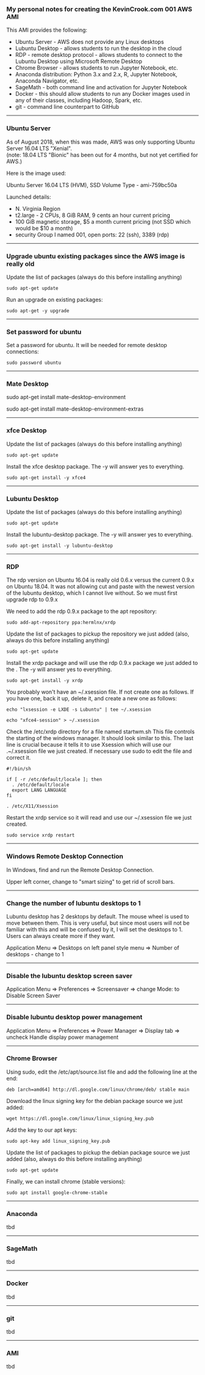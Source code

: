 ### My personal notes for creating the KevinCrook.com 001 AWS AMI

This AMI provides the following:

* Ubuntu Server - AWS does not provide any Linux desktops
* Lubuntu Desktop - allows students to run the desktop in the cloud
* RDP - remote desktop protocol - allows students to connect to the Lubuntu Desktop using Microsoft Remote Desktop
* Chrome Browser - allows students to run Jupyter Notebook, etc.
* Anaconda distribution: Python 3.x and 2.x, R, Jupyter Notebook, Anaconda Navigator, etc.
* SageMath - both command line and activation for Jupyter Notebook
* Docker - this should allow students to run any Docker images used in any of their classes, including Hadoop, Spark, etc.
* git - command line counterpart to GitHub

---
### Ubuntu Server

As of August 2018, when this was made, AWS was only supporting Ubuntu Server 16.04 LTS "Xenial".  
(note: 18.04 LTS "Bionic" has been out for 4 months, but not yet certified for AWS.)

Here is the image used:

Ubuntu Server 16.04 LTS (HVM), SSD Volume Type - ami-759bc50a

Launched details:
* N. Virginia Region
* t2.large - 2 CPUs, 8 GiB RAM, 9 cents an hour current pricing
* 100 GiB magnetic storage, $5 a month current pricing (not SSD which would be $10 a month)
* security Group I named 001, open ports: 22 (ssh), 3389 (rdp)

---
### Upgrade ubuntu existing packages since the AWS image is really old

Update the list of packages (always do this before installing anything)
```
sudo apt-get update
```

Run an upgrade on existing packages:
```
sudo apt-get -y upgrade
```

---
### Set password for ubuntu

Set a password for ubuntu.  It will be needed for remote desktop connections:
```
sudo password ubuntu
```

---
### Mate Desktop

sudo apt-get install mate-desktop-environment

sudo apt-get install mate-desktop-environment-extras

---
### xfce Desktop

Update the list of packages (always do this before installing anything)
```
sudo apt-get update
```

Install the xfce desktop package.  The -y will answer yes to everything.
```
sudo apt-get install -y xfce4
```

---
### Lubuntu Desktop

Update the list of packages (always do this before installing anything)
```
sudo apt-get update
```

Install the lubuntu-desktop package.  The -y will answer yes to everything.
```
sudo apt-get install -y lubuntu-desktop
```

---
### RDP

The rdp version on Ubuntu 16.04 is really old 0.6.x versus the current 0.9.x on Ubuntu 18.04.  It was not allowing cut and paste with the newest version of the lubuntu desktop, which I cannot live without.  So we must first upgrade rdp to 0.9.x

We need to add the rdp 0.9.x package to the apt repository:
```
sudo add-apt-repository ppa:hermlnx/xrdp
```

Update the list of packages to pickup the repository we just added (also, always do this before installing anything)
```
sudo apt-get update
```

Install the xrdp package and will use the rdp 0.9.x package we just added to the .  The -y will answer yes to everything.
```
sudo apt-get install -y xrdp
```

You probably won't have an ~/.xsession file.  If not create one as follows.  If you have one, back it up, delete it, and create a new one as follows:
```
echo "lxsession -e LXDE -s Lubuntu" | tee ~/.xsession
```
```
echo "xfce4-session" > ~/.xsession
```

Check the /etc/xrdp directory for a file named startwm.sh  This file controls the starting of the windows manager.  It should look similar to this.  The last line is crucial because it tells it to use Xsession which will use our .~/.xsession file we just created.  If necessary use sudo to edit the file and correct it.
```
#!/bin/sh

if [ -r /etc/default/locale ]; then
  . /etc/default/locale
  export LANG LANGUAGE
fi

. /etc/X11/Xsession
```

Restart the xrdp service so it will read and use our ~/.xsession file we just created.
```
sudo service xrdp restart
```

---
### Windows Remote Desktop Connection

In Windows, find and run the Remote Desktop Connection.

Upper left corner, change to "smart sizing" to get rid of scroll bars.

---
### Change the number of lubuntu desktops to 1

Lubuntu desktop has 2 desktops by default.  The mouse wheel is used to move between them.  This is very useful, but since most users will not be familiar with this and will be confused by it, I will set the desktops to 1.  Users can always create more if they want.

Application Menu => Desktops on left panel style menu => Number of desktops - change to 1

---
### Disable the lubuntu desktop screen saver

Application Menu => Preferences => Screensaver => change Mode: to Disable Screen Saver

---
### Disable lubuntu desktop power management

Application Menu => Preferences => Power Manager => Display tab => uncheck Handle display power management

---
### Chrome Browser

Using sudo, edit the /etc/apt/source.list file and add the following line at the end:
```
deb [arch=amd64] http://dl.google.com/linux/chrome/deb/ stable main
```

Download the linux signing key for the debian package source we just added:
```
wget https://dl.google.com/linux/linux_signing_key.pub
```

Add the key to our apt keys:
```
sudo apt-key add linux_signing_key.pub
```

Update the list of packages to pickup the debian package source we just added (also, always do this before installing anything)
```
sudo apt-get update
```

Finally, we can install chrome (stable versions):
```
sudo apt install google-chrome-stable
```

---
### Anaconda 

tbd

---
### SageMath

tbd

---
### Docker

tbd

--- 
### git 

tbd

---
### AMI

tbd
